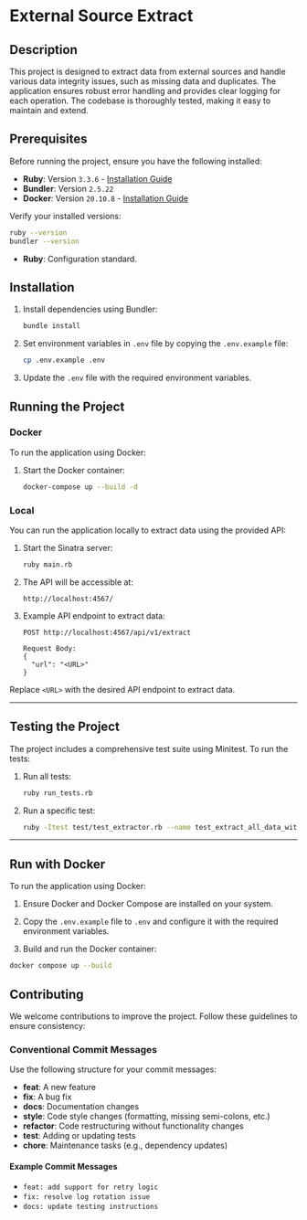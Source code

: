 # External Source Extract

## Description

This project is designed to extract data from external sources and handle various data integrity issues, such as missing data and duplicates. The application ensures robust error handling and provides clear logging for each operation. The codebase is thoroughly tested, making it easy to maintain and extend.

## Prerequisites

Before running the project, ensure you have the following installed:

- **Ruby**: Version `3.3.6` - [Installation Guide](https://www.ruby-lang.org/en/news/2024/11/05/ruby-3-3-6-released/)
- **Bundler**: Version `2.5.22`
- **Docker**: Version `20.10.8` - [Installation Guide](https://docs.docker.com/get-docker/)

Verify your installed versions:
```sh
ruby --version
bundler --version
```

- **Ruby**: Configuration standard.

## Installation

1. Install dependencies using Bundler:
   ```sh
   bundle install
   ```

2. Set environment variables in `.env` file by copying the `.env.example` file:
   ```sh
   cp .env.example .env
   ```

3. Update the `.env` file with the required environment variables.

## Running the Project

### Docker

To run the application using Docker:

1. Start the Docker container:
   ```sh
   docker-compose up --build -d
   ```

### Local

You can run the application locally to extract data using the provided API:

1. Start the Sinatra server:
   ```sh
   ruby main.rb
   ```

2. The API will be accessible at:
   ```
   http://localhost:4567/
   ```

3. Example API endpoint to extract data:
   ```
   POST http://localhost:4567/api/v1/extract

   Request Body:
   {
     "url": "<URL>"
   }
   ```

Replace `<URL>` with the desired API endpoint to extract data.

---

## Testing the Project

The project includes a comprehensive test suite using Minitest. To run the tests:

1. Run all tests:
   ```sh
   ruby run_tests.rb
   ```

2. Run a specific test:
   ```sh
   ruby -Itest test/test_extractor.rb --name test_extract_all_data_without_exceptions
   ```

---

## Run with Docker

To run the application using Docker:

1. Ensure Docker and Docker Compose are installed on your system.

1. Copy the `.env.example` file to `.env` and configure it with the required environment variables.

1. Build and run the Docker container:
```sh
docker compose up --build
````


## Contributing

We welcome contributions to improve the project. Follow these guidelines to ensure consistency:

### Conventional Commit Messages

Use the following structure for your commit messages:
- **feat**: A new feature
- **fix**: A bug fix
- **docs**: Documentation changes
- **style**: Code style changes (formatting, missing semi-colons, etc.)
- **refactor**: Code restructuring without functionality changes
- **test**: Adding or updating tests
- **chore**: Maintenance tasks (e.g., dependency updates)

#### Example Commit Messages

- `feat: add support for retry logic`
- `fix: resolve log rotation issue`
- `docs: update testing instructions`